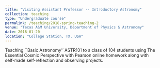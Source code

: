 ```yaml
---
title: "Visiting Assistant Professor -- Introductory Astronomy"
collection: teaching
type: "Undergraduate course"
permalink: /teaching/2018-spring-teaching-2
venue: "Texas A&M University, Department of Physics & Astronomy"
date: 2018-01-20
location: "College Station, TX, USA"
---
```


Teaching ``Basic Astronomy’’ ASTR101 to a class of 104 students 
using The Essential Cosmic Perspective with Pearson online homework 
along with self-made self-reflection and observing projects.
